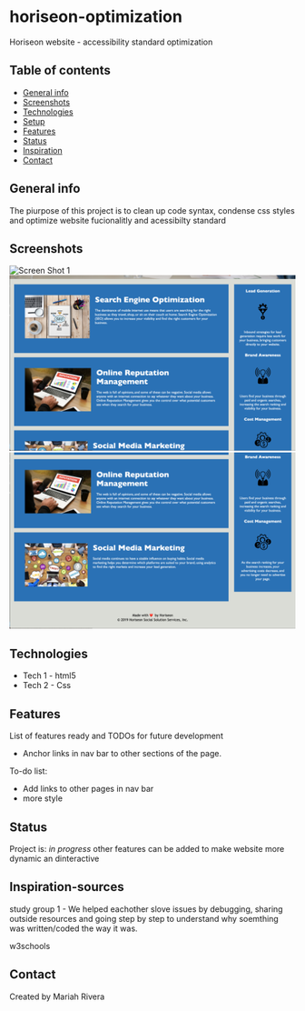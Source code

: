 # horiseon-optimization

Horiseon website - accessibility standard optimization

## Table of contents

- [General info](#general-info)
- [Screenshots](#screenshots)
- [Technologies](#technologies)
- [Setup](#setup)
- [Features](#features)
- [Status](#status)
- [Inspiration](#inspiration-sources)
- [Contact](#contact)

## General info

The piurpose of this project is to clean up code syntax, condense css styles and optimize website fucionalitly and acessibilty standard

## Screenshots

![Screen Shot 1](/assets/images/screenshot1.png)
![Screen Shot 2](/assets/images/screenshot2.png)
![Screen Shot 3](/assets/images/screenshot3.png)

## Technologies

- Tech 1 - html5
- Tech 2 - Css

## Features

List of features ready and TODOs for future development

- Anchor links in nav bar to other sections of the page.

To-do list:

- Add links to other pages in nav bar
- more style

## Status

Project is: _in progress_ other features can be added to make website more dynamic an dinteractive

## Inspiration-sources

study group 1 - We helped eachother slove issues by debugging, sharing outside resources and going step by step to understand why soemthing was written/coded the way it was.

w3schools

## Contact

Created by Mariah Rivera
